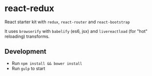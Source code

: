 react-redux
===

React starter kit with `redux`, `react-router` and `react-bootstrap`


It uses `browserify` with `babelify` (es6, jsx) and `livereactload` (for "hot" reloading) transforms.

## Development
- Run `npm install && bower install`
- Run `gulp` to start